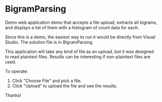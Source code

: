 # BigramParsing
Demo web application demo that accepts a file upload, extracts all bigrams, and displays a list of them with a histogram of count data for each.

Since this is a demo, the easiest way to run it would be directly from Visual Studio. The solution file is in BigramParsing. 

This application will take any kind of file as an upload, but it was designed to read plaintext files. Results can be interesting if non-plaintext files are used.

To operate:
1. Click "Choose File" and pick a file.
2. Click "Upload" to upload the file and see the results.



Thanks!
